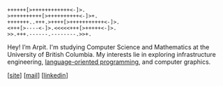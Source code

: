 ```bf
++++++[>++++++++++++<-]>.
>++++++++++[>++++++++++<-]>+.
+++++++..+++.>++++[>+++++++++++<-]>.
<+++[>----<-]>.<<<<<+++[>+++++<-]>.
>>.+++.------.--------.>>+.
```

Hey! I’m Arpit. I'm studying Computer Science and Mathematics at the University of British Columbia. My interests lie in exploring infrastructure engineering, [language-oriented programming](https://beautifulracket.com/appendix/why-lop-why-racket.html), and computer graphics. 

[[site](https://kumarpit.github.io)] [[mail](mailto:kumar.arpit77@yahoo.com)] [[linkedin](https://www.linkedin.com/in/krarpit)]
